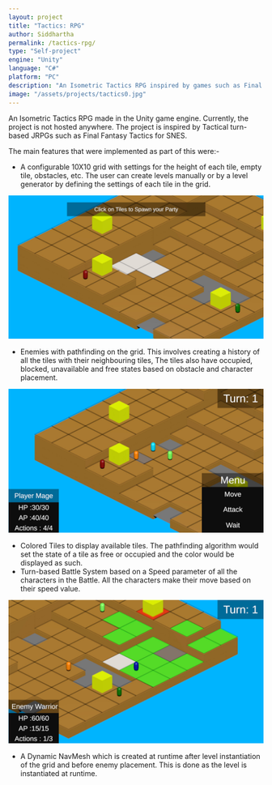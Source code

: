 ```yaml
---
layout: project
title: "Tactics: RPG"
author: Siddhartha
permalink: /tactics-rpg/
type: "Self-project"
engine: "Unity"
language: "C#"
platform: "PC"
description: "An Isometric Tactics RPG inspired by games such as Final Fantasy Tactics. Includes team-based battle system and custom pathfinding."
image: "/assets/projects/tactics0.jpg"
---
```


An Isometric Tactics RPG made in the Unity game engine. Currently, the project is not hosted anywhere. The project is inspired by Tactical turn-based JRPGs such as Final Fantasy Tactics for SNES.

The main features that were implemented as part of this were:- 
- A configurable 10X10 grid with settings for the height of each tile, empty tile, obstacles, etc. The user can create levels manually or by a level generator by defining the settings of each tile in the grid.

<img class="article-screenshot" src="/assets/projects/tactics0.jpg" alt=""/>

- Enemies with pathfinding on the grid. This involves creating a history of all the tiles with their neighbouring tiles, The tiles also have occupied, blocked, unavailable and free states based on obstacle and character placement.

<img class="article-screenshot" src="/assets/projects/tactics1.jpg" alt=""/>

- Colored Tiles to display available tiles. The pathfinding algorithm would set the state of a tile as free or occupied and the color would be displayed as such.
- Turn-based Battle System based on a Speed parameter of all the characters in the Battle. All the characters make their move based on their speed value.

<img class="article-screenshot" src="/assets/projects/tactics2.jpg" alt=""/>

- A Dynamic NavMesh which is created at runtime after level instantiation of the grid and before enemy placement. This is done as the level is instantiated at runtime.
